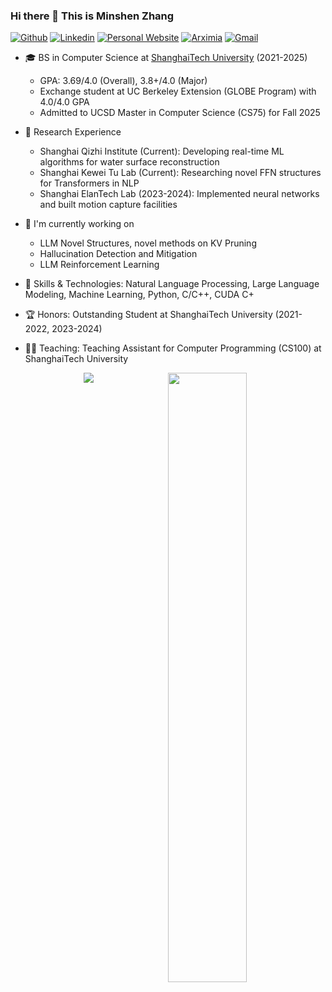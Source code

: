### Hi there 👋 This is Minshen Zhang
[![Github](https://img.shields.io/badge/-Github-000?style=flat&logo=Github&logoColor=white)](https://github.com/alexzms)
[![Linkedin](https://img.shields.io/badge/-LinkedIn-blue?style=flat&logo=Linkedin&logoColor=white)](https://www.linkedin.com/in/minshen-zhang-416a0b291/)
[![Personal Website](https://img.shields.io/badge/-Website-47CCCC?style=flat&logo=Google-Chrome&logoColor=white)](https://alexzms.github.io)
[![Arximia](https://img.shields.io/badge/-Arximia-FF4088?style=flat&logo=Vercel&logoColor=white)](https://arximia.com)
[![Gmail](https://img.shields.io/badge/-Gmail-c14438?style=flat&logo=Gmail&logoColor=white)](mailto:alexzhangminshen@gmail.com)

- 🎓 BS in Computer Science at [ShanghaiTech University](https://www.shanghaitech.edu.cn/eng/) (2021-2025) 
  - GPA: 3.69/4.0 (Overall), 3.8+/4.0 (Major)
  - Exchange student at UC Berkeley Extension (GLOBE Program) with 4.0/4.0 GPA
  - Admitted to UCSD Master in Computer Science (CS75) for Fall 2025

- 🔬 Research Experience
  - Shanghai Qizhi Institute (Current): Developing real-time ML algorithms for water surface reconstruction
  - Shanghai Kewei Tu Lab (Current): Researching novel FFN structures for Transformers in NLP
  - Shanghai ElanTech Lab (2023-2024): Implemented neural networks and built motion capture facilities

- 🔭 I'm currently working on
  - LLM Novel Structures, novel methods on KV Pruning
  - Hallucination Detection and Mitigation
  - LLM Reinforcement Learning

- 🌱 Skills & Technologies: Natural Language Processing, Large Language Modeling, Machine Learning, Python, C/C++, CUDA C+
- 🏆 Honors: Outstanding Student at ShanghaiTech University (2021-2022, 2023-2024)
- 👨‍🏫 Teaching: Teaching Assistant for Computer Programming (CS100) at ShanghaiTech University

<img width="50%" align="right" src="https://github-readme-stats.vercel.app/api?username=alexzms&show_icons=true&hide_border=true&icon_color=586069&title_color=a0a9af">

<div align="center"> <img src="https://github-readme-stats.vercel.app/api/top-langs/?username=alexzms&hide_title=true&hide_border=true&layout=compact&langs_count=6&text_color=000&icon_color=fff&bg_color=0,52fa5a,4dfcff,c64dff&theme=graywhite" /> </div>
